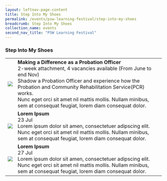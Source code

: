 ```yaml
---
layout: leftnav-page-content
title: Step Into My Shoes
permalink: /events/psw-learning-festival/step-into-my-shoes
breadcrumb: Step Into My Shoes
collection_name: events
second_nav_title: "PSW Learning Festival"
---
```


<!--
---
layout: simple-page
title: learning festival
permalink: /learning-festival/step-into-my-shoes
breadcrumb: Learning Festival
---
-->
### Step Into My Shoes

<table>
  <tr>
    <td>
     <a href="/events/learning-journeys/event-details/event-a"> <img src="/images/learning-journey-1.png" />
    </td>
    <td>
      <b>Making a Difference as a Probation Officer</b>
      <br>2-week attachment, 4 vacancies available (From June to end Nov)
      <br>Shadow a Probation Officer and experience how the Probation and Community Rehabilitation Service(PCR) works.
      <br>Nunc eget orci sit amet nil mattis mollis. Nullam minibus, sem at consequat feugiat, lorem diam consequat dolor.
    </td>
  </tr>
  <tr>
    <td>
      <img src="/images/learning-journey-2.png" />
    </td>
    <td>
      <b>Lorem Ipsum</b>
      <br>23 Jul
      <br>Lorem ipsum dolor sit amen, consectetuer adipscing elit.
      <br>Nunc eget orci sit amet nil mattis mollis. Nullam minibus, sem at consequat feugiat, lorem diam consequat dolor.
    </td>
  </tr>
  <tr>
    <td>
      <img src="/images/learning-journey-3.png" />
    </td>
    <td>
      <b>Lorem Ipsum</b>
      <br>27 Jul
      <br>Lorem ipsum dolor sit amen, consectetuer adipscing elit.
      <br>Nunc eget orci sit amet nil mattis mollis. Nullam minibus, sem at consequat feugiat, lorem diam consequat dolor.
    </td>
  </tr>
</table>

